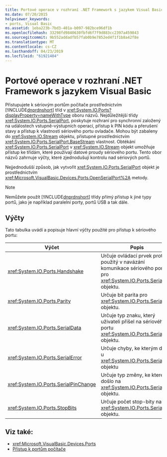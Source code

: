 ```yaml
---
title: Portové operace v rozhraní .NET Framework s jazykem Visual Basic
ms.date: 07/20/2015
helpviewer_keywords:
- ports, Visual Basic
ms.assetid: 1eba223b-7bd3-401a-b097-982bce96df1b
ms.openlocfilehash: 33298fd9840630fbfd6f7f9d883cc2397a459843
ms.sourcegitcommit: 9b552addadfb57fab0b9e7852ed4f1f1b8a42f8e
ms.translationtype: MT
ms.contentlocale: cs-CZ
ms.lasthandoff: 04/23/2019
ms.locfileid: "61921404"
---
```

# <a name="port-operations-in-the-net-framework-with-visual-basic"></a>Portové operace v rozhraní .NET Framework s jazykem Visual Basic
Přistupujete k sériovým portům počítače prostřednictvím [!INCLUDE[dnprdnshort](~/includes/dnprdnshort-md.md)] tříd v <xref:System.IO.Ports?displayProperty=nameWithType> oboru názvů. Nejdůležitější třídy <xref:System.IO.Ports.SerialPort>, poskytuje rozhraní pro synchronní založený na událostech vstupně-výstupních operací, přístup k PIN kódu a přerušení stavy a přístup k vlastnosti sériového portu ovladače. Mohou být zabaleny do <xref:System.IO.Stream> objektu, přístupné prostřednictvím <xref:System.IO.Ports.SerialPort.BaseStream> vlastnost. Obtékání <xref:System.IO.Ports.SerialPort> v <xref:System.IO.Stream> objekt umožňuje přístup ke třídám, které používají datové proudy sériového portu. Tento obor názvů zahrnuje výčty, které zjednodušují kontrolu nad sériových portů.  
  
 Nejjednodušší způsob, jak vytvořit <xref:System.IO.Ports.SerialPort> objekt je prostřednictvím <xref:Microsoft.VisualBasic.Devices.Ports.OpenSerialPort%2A> metody.  
  
> [!NOTE]
>  Nemůžete použít [!INCLUDE[dnprdnshort](~/includes/dnprdnshort-md.md)] třídy přímý přístup k jiné typy portů, jako je například paralelní porty, portů USB a tak dále.  
  
## <a name="enumerations"></a>Výčty  
 Tato tabulka uvádí a popisuje hlavní výčty použité pro přístup k sériového portu:  
  
|Výčet|Popis|  
|---|---|   
|<xref:System.IO.Ports.Handshake>|Určuje ovládací prvek protokol použitý v navázání komunikace sériového portu pro <xref:System.IO.Ports.SerialPort> objektu.|  
|<xref:System.IO.Ports.Parity>|Určuje bit parita pro <xref:System.IO.Ports.SerialPort> objektu.|  
|<xref:System.IO.Ports.SerialData>|Určuje typ znaku, který uživateli přišel na sériového portu <xref:System.IO.Ports.SerialPort> objektu.|  
|<xref:System.IO.Ports.SerialError>|Určuje chyby, ke kterým došlo u <xref:System.IO.Ports.SerialPort> objektu|  
|<xref:System.IO.Ports.SerialPinChange>|Určuje typ změny, ke které došlo na <xref:System.IO.Ports.SerialPort> objektu.|  
|<xref:System.IO.Ports.StopBits>|Určuje počet stop-bity na <xref:System.IO.Ports.SerialPort> objektu.|  
  
## <a name="see-also"></a>Viz také:

- <xref:Microsoft.VisualBasic.Devices.Ports>
- [Přístup k portům počítače](../../../../visual-basic/developing-apps/programming/computer-resources/accessing-the-computer-s-ports.md)
